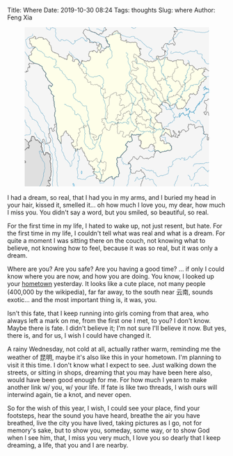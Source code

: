 Title: Where
Date: 2019-10-30 08:24
Tags: thoughts
Slug: where
Author: Feng Xia

<figure class="col s12">
  <img src="images/huili.png"/>
</figure>

I had a dream, so real, that I had you in my arms, and I buried my
head in your hair, kissed it, smelled it... oh how much I love you, my
dear, how much I miss you. You didn't say a word, but you smiled, so
beautiful, so real.

For the first time in my life, I hated to wake up, not just resent,
but hate. For the first time in my life, I couldn't tell what was real
and what is a dream. For quite  a moment I was sitting there on the
couch, not knowing what to believe, not knowing how to feel, because
it was so real, but it was only a dream.

Where are you? Are you safe? Are you having a good time? ... if only I
could know where you are now, and how you are doing. You know, I
looked up your [hometown][1] yesterday. It looks like a cute place,
not many people (400,000 by the wikipedia), far far away, to the south
near 云南, sounds exotic... and the most important thing is, it was,
you.

Isn't this fate, that I keep running into girls coming from that area,
who always left a mark on me, from the first one I met, to you? I
don't know. Maybe there is fate. I didn't believe it; I'm not sure
I'll believe it now. But yes, there is, and for us, I wish I could
have changed it.

A rainy Wednesday, not cold at all, actually rather warm, reminding me
the weather of 昆明, maybe it's also like this in your hometown. I'm
planning to visit it this time. I don't know what I expect to
see. Just walking down the streets, or sitting in shops, dreaming that
you may have been here also, would have been good enough for me. For
how much I yearn to make another link w/ you, w/ your life. If fate is
like two threads, I wish ours will interwind again, tie a knot, and
never open. 

So for the wish of this year, I wish, I could see your place, find
your footsteps, hear the sound you have heard, breathe the air you
have breathed, live the city you have lived, taking pictures as I go,
not for memory's sake, but to show you, someday, some way, or to show
God when I see him, that, I miss you very much, I love you so dearly
that I keep dreaming, a life, that you and I are nearby.

[1]: https://en.wikipedia.org/wiki/Huili_County
